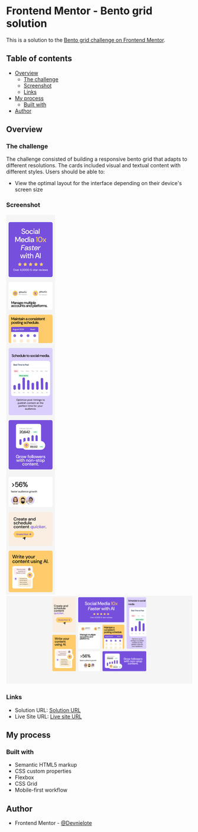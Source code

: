 # Frontend Mentor - Bento grid solution

This is a solution to the [Bento grid challenge on Frontend Mentor](https://www.frontendmentor.io/challenges/bento-grid-RMydElrlOj). 

## Table of contents

- [Overview](#overview)
  - [The challenge](#the-challenge)
  - [Screenshot](#screenshot)
  - [Links](#links)
- [My process](#my-process)
  - [Built with](#built-with)
- [Author](#author)

## Overview
### The challenge
The challenge consisted of building a responsive bento grid that adapts to different resolutions. The cards included visual and textual content with different styles.
Users should be able to:

- View the optimal layout for the interface depending on their device's screen size

### Screenshot

![Mobile view](./assets/images/bento-grid-mobile.png)
![Desktop view](./assets/images/bento-grid-desktop.png)

### Links

- Solution URL: [Solution URL](https://www.frontendmentor.io/solutions/bento-grid-using-flex-and-grid-DoPPLwbATJ)
- Live Site URL: [Live site URL](https://devnielote.github.io/bento-grid/)

## My process

### Built with

- Semantic HTML5 markup
- CSS custom properties
- Flexbox
- CSS Grid
- Mobile-first workflow

## Author

- Frontend Mentor - [@Devnielote](https://www.frontendmentor.io/profile/Devnielote)

